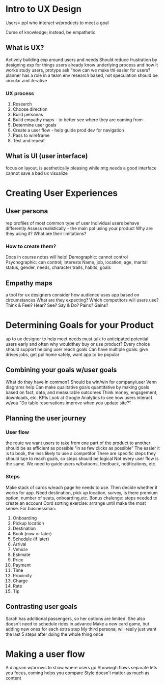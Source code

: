 # Intro to UX Design

Users= ppl who interact w/products to meet a goal

Curse of knowledge; instead, be empathetic

## What is UX?
Actively building exp around users and needs
Should reduce frustration by designing exp for things users already know
underlying process and how it works
study users, protype
ask "how can we make thi easier for users?
planner
has a role in a team env
research based, not speculation
should be circular and iterative

### UX process
1. Research
2. Choose direction
3. Build personas
4. Build empathy maps - to better see where they are coming from
5. Determine user goals 
6. Create a user flow - help guide prod dev for navigation
7. Pass to wireframe
8. Test and repeat

## What is UI (user interface)
focus on layout, is aesthetically pleasing while mtg needs
a good interface cannot save a bad ux
visualize

# Creating User Experiences

## User persona
rep profiles of most common type of user
Individual users behave differently
Assess realistically - the main ppl using your product
Why are they using it?
What are their limitations?

### How to create them?
Docs in course notes will help!
Demographic: cannot control
Psychographic: can control; interests
Name, job, location, age, marital status, gender, needs, character traits, habits, goals

## Empathy maps
a tool for ux designers consider how audience uses app based on circumstances
What are they expecting?
Which competitors will users use?
Think & Feel?
Hear?
See?
Say & Do?
Pains?
Gains?

# Determining Goals for your Product
up to ux designer to help meet needs
must talk to anticipated potential users early and often
why wouldthey buy or use product?
Every choice should support helping user reach goals
Can have multiple goals: give drives jobs, get ppl home safely, want app to be popular

## Combining your goals w/user goals
What do they have in common?
Should be win/win for company/user
Venn diagrams help
Can make qualitative goals quantitative by making goals based on fact, data, and measurable outcomes
Think money, engagement, downloads, etc. KPIs
Look at Google Analytics to see how users interact w/you
"Do table reservations improve when you update site?"

## Planning the user journey
### User flow
the route we want users to take from one part of the product to another
should be as efficient as possible "in as few clicks as possible"
The easier it is to book, the less likely to use a competitor
There are specific steps they should taje to reach goals, so steps should be logical
Not every user flow is the same.
We need to guide users w/butoons, feedback, notifications, etc.

### Steps
Make stack of cards w/each page he needs to use. Then decide whether it works for app.
Need destination, pick up location, survey, is there premium option, number of seats, onboarding,etc.
Bonus chalenge: steps needed to create an account
Cord sorting exercise: arrange until make the most sense.
For businessman:
1. Onboarding
2. Pickup location
3. Destination
4. Book (now or later)
5. Schedule (if later)
6. Arrival
7. Vehicle
8. Estimate
9. Price
10. Payment
11. Time
12. Proximity
13. Charge
14. Rate
15. Tip

## Contrasting user goals
Sarah has additional passengers, so her options are limited.
She also doesn't need to schedule rides in advance
Make a new card game, but adding new ones for each extra step
My third persona, will really just want the last 5 steps after doing the whole thing once

# Making a user flow
A diagram w/arrows to show where users go
Showingh flows separate lets you focus, coming helps you compare
Style doesn't matter as much as content
